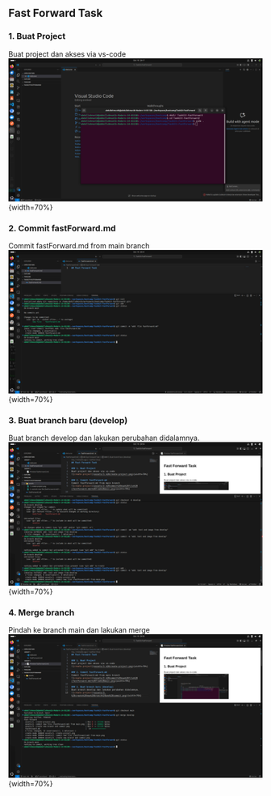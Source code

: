 ## Fast Forward Task

### 1. Buat Project
Buat project dan akses via vs-code
![create project](assets/1.%20create-project.png){width=70%}

### 2. Commit fastForward.md
Commit fastForward.md from main branch
![create project](assets/2.%20commit%20new%20file%20(fastForward.md)%20from%20main.png){width=70%}

### 3. Buat branch baru (develop)
Buat branch develop dan lakukan perubahan didalamnya.
![create project](assets/3.%20create%20new%20branch%20and%20commit.png){width=70%}

### 4. Merge branch
Pindah ke branch main dan lakukan merge
![create project](assets/4.%20Merge%20branch.png){width=70%}